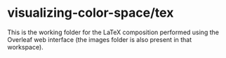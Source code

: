 # visualizing-color-space/tex
This is the working folder for the LaTeX composition performed using the
Overleaf web interface (the images folder is also present in that workspace).